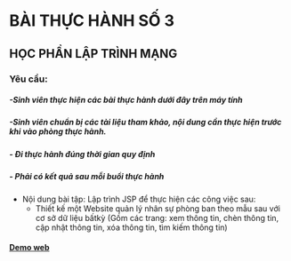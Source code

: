 # BÀI THỰC HÀNH SỐ 3
## HỌC PHẦN LẬP TRÌNH MẠNG
### Yêu cầu: 
##### -Sinh viên thực hiện các bài thực hành dưới đây trên máy tính
##### -Sinh viên chuẩn bị các tài liệu tham khảo, nội dung cần thực hiện trước khi vào phòng thực hành.
##### - Đi thực hành đúng thời gian quy định
##### - Phải có kết quả sau mỗi buổi thực hành
- Nội dung bài tập: Lập trình JSP để thực hiện các công việc sau:
	+ Thiết kế một Website quản lý nhân sự phòng ban theo mẫu sau với cơ sở dữ liệu bấtkỳ (Gồm các trang: xem thông tin, chèn thông tin, cập nhật thông tin, xóa thông tin, tìm kiếm thông tin)
#### [Demo web](http://kiterjavaweb.j.layershift.co.uk/)